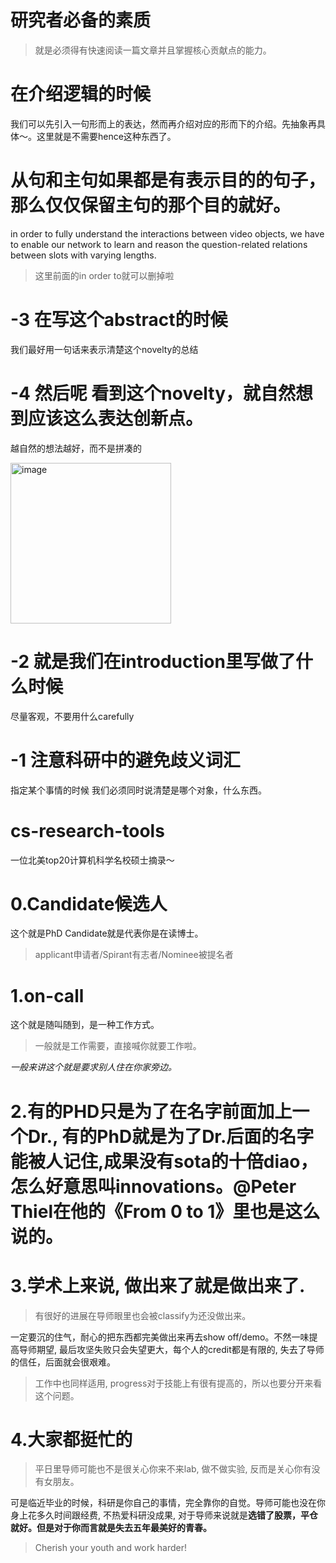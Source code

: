 # 研究者必备的素质
>就是必须得有快速阅读一篇文章并且掌握核心贡献点的能力。
# 在介绍逻辑的时候
我们可以先引入一句形而上的表达，然而再介绍对应的形而下的介绍。先抽象再具体～。这里就是不需要hence这种东西了。

# 从句和主句如果都是有表示目的的句子，那么仅仅保留主句的那个目的就好。
in order to fully understand the interactions between video objects, we have to enable our network to learn and reason the question-related relations between slots with varying lengths.
>这里前面的in order to就可以删掉啦
# -3 在写这个abstract的时候
我们最好用一句话来表示清楚这个novelty的总结

# -4 然后呢 看到这个novelty，就自然想到应该这么表达创新点。

越自然的想法越好，而不是拼凑的

<img width="257" alt="image" src="https://user-images.githubusercontent.com/40928887/128160956-2432b3fe-c84d-4866-8c80-b5114559b67b.png">

# -2 就是我们在introduction里写做了什么时候
尽量客观，不要用什么carefully
# -1 注意科研中的避免歧义词汇
指定某个事情的时候 我们必须同时说清楚是哪个对象，什么东西。

# cs-research-tools
一位北美top20计算机科学名校硕士摘录～

# 0.Candidate候选人
这个就是PhD Candidate就是代表你是在读博士。
>applicant申请者/Spirant有志者/Nominee被提名者

# 1.on-call
这个就是随叫随到，是一种工作方式。
>一般就是工作需要，直接喊你就要工作啦。

*一般来讲这个就是要求别人住在你家旁边。*

# 2.有的PHD只是为了在名字前面加上一个Dr., 有的PhD就是为了Dr.后面的名字能被人记住,成果没有sota的十倍diao，怎么好意思叫innovations。@Peter Thiel在他的《From 0 to 1》里也是这么说的。

# 3.学术上来说, 做出来了就是做出来了.
>有很好的进展在导师眼里也会被classify为还没做出来。

一定要沉的住气，耐心的把东西都完美做出来再去show off/demo。不然一味提高导师期望, 最后攻坚失败只会失望更大，每个人的credit都是有限的, 失去了导师的信任，后面就会很艰难。

>工作中也同样适用, progress对于技能上有很有提高的，所以也要分开来看这个问题。

# 4.大家都挺忙的
>平日里导师可能也不是很关心你来不来lab, 做不做实验, 反而是关心你有没有女朋友。

可是临近毕业的时候，科研是你自己的事情，完全靠你的自觉。导师可能也没在你身上花多久时间跟经费, 不热爱科研没成果, 对于导师来说就是**选错了股票，平仓就好。但是对于你而言就是失去五年最美好的青春。**

>Cherish your youth and work harder!

